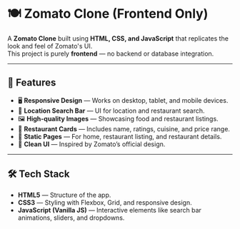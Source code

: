 # 🍽️ Zomato Clone (Frontend Only)

A  **Zomato Clone** built using **HTML, CSS, and JavaScript** that replicates the look and feel of Zomato's UI.  
This project is purely **frontend** — no backend or database integration.

---

## 📌 Features
- 🖥️ **Responsive Design** — Works on desktop, tablet, and mobile devices.
- 📍 **Location Search Bar** — UI for location and restaurant search.
- 🖼️ **High-quality Images** — Showcasing food and restaurant listings.
- 📑 **Restaurant Cards** — Includes name, ratings, cuisine, and price range.
- 📂 **Static Pages** — For home, restaurant listing, and restaurant details.
- 🎨 **Clean UI** — Inspired by Zomato’s official design.

---

## 🛠️ Tech Stack
- **HTML5** — Structure of the app.
- **CSS3** — Styling with Flexbox, Grid, and responsive design.
- **JavaScript (Vanilla JS)** — Interactive elements like search bar animations, sliders, and dropdowns.


